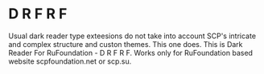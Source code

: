 # D R F R F
Usual dark reader type exteesions do not take into account SCP's intricate and complex structure and custon themes. This one does. This is Dark Reader For RuFoundation - D R F R F.
Works only for RuFoundation based website scpfoundation.net or scp.su.
